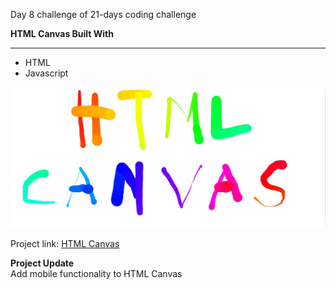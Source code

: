 Day 8 challenge of 21-days coding challenge

**HTML Canvas Built With**
****

* HTML
* Javascript

![Day 8 Challenge](./htmlcanvas.jpg "HTML Canvas")

Project link: [HTML Canvas](https://smtoyedeji.github.io/htmlcanvas/)

**Project Update**<br>
Add mobile functionality to HTML Canvas
